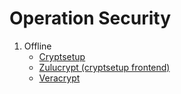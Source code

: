 # Operation Security

1. Offline
    - [Cryptsetup](https://gitlab.com/cryptsetup/cryptsetup)
    - [Zulucrypt (cryptsetup frontend)](https://mhogomchungu.github.io/zuluCrypt/)
    - [Veracrypt](https://www.veracrypt.fr/en/Home.html)
